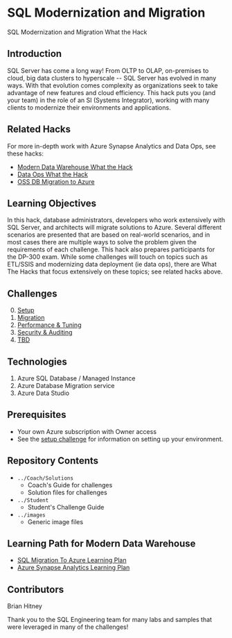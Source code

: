 # SQL Modernization and Migration
SQL Modernization and Migration What the Hack

## Introduction
SQL Server has come a long way!  From OLTP to OLAP, on-premises to cloud, big data clusters to hyperscale -- SQL Server has evolved in many ways.  With that evolution comes complexity as organizations seek to take advantage of new features and cloud efficiency.  This hack puts you (and your team) in the role of an SI (Systems Integrator), working with many clients to modernize their environments and applications.

## Related Hacks
For more in-depth work with Azure Synapse Analytics and Data Ops, see these hacks:

* [Modern Data Warehouse What the Hack](https://github.com/microsoft/WhatTheHack/tree/master/019-ThisOldDataWarehouse)
* [Data Ops What the Hack](https://github.com/)
* [OSS DB Migration to Azure](https://github.com/)

## Learning Objectives
In this hack, database administrators, developers who work extensively with SQL Server, and architects will migrate solutions to Azure. Several different scenarios are presented that are based on real-world scenarios, and in most cases there are multiple ways to solve the problem given the requirements of each challenge.  This hack also prepares participants for the DP-300 exam.  While some challenges will touch on topics such as ETL/SSIS and modernizing data deployment (ie data ops), there are What The Hacks that focus extensively on these topics; see related hacks above.

## Challenges

0. [Setup](./Student/Challenges/Challenge00.md)
1. [Migration](./Student/Challenges/Challenge01.md)
2. [Performance & Tuning](./Student/Challenges/Challenge02.md)
3. [Security & Auditing](./Student/Challenges/Challenge03.md)
4. [TBD](./Student/Challenges/Challenge04.md)

## Technologies
1. Azure SQL Database / Managed Instance
1. Azure Database Migration service
1. Azure Data Studio

## Prerequisites
- Your own Azure subscription with Owner access
- See the [setup challenge](./Student/Challenges/Challenge00.md) for information on setting up your environment.

## Repository Contents
- `../Coach/Solutions`
  - Coach's Guide for challenges
  - Solution files for challenges
- `../Student`
  - Student's Challenge Guide
- `../images`
  - Generic image files

## Learning Path for Modern Data Warehouse

* [SQL Migration To Azure Learning Plan](https://github.com/microsoft/PartnerResources/blob/main/LearningPlanResources/Azure/Data%2C%20Analytics%2C%20and%20AI/SQL%20Server%20Migration%20to%20Azure.md)
* [Azure Synapse Analytics Learning Plan](https://github.com/microsoft/PartnerResources/blob/main/LearningPlanResources/Azure/Data%2C%20Analytics%2C%20and%20AI/Modern%20Data%20Warehouse.md)

## Contributors
Brian Hitney

Thank you to the SQL Engineering team for many labs and samples that were leveraged in many of the challenges!